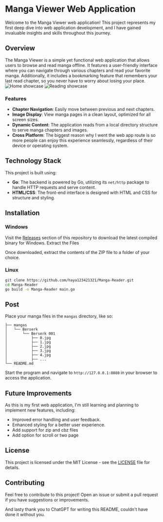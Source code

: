 # Manga Viewer Web Application

Welcome to the Manga Viewer web application! This project represents my first deep dive into web application development, and I have gained invaluable insights and skills throughout this journey.

## Overview

The Manga Viewer is a simple yet functional web application that allows users to browse and read manga offline. It features a user-friendly interface where you can navigate through various chapters and read your favorite manga. Additionally, it includes a bookmarking feature that remembers your last read chapter, so you never have to worry about losing your place.
![Home showcase](https://github.com/user-attachments/assets/d013086a-45cc-4704-8b90-9362c1c62619)
![Reading showcase](https://github.com/user-attachments/assets/e7ee0313-6bd1-4b81-999c-aa60b9431435)


### Features

- **Chapter Navigation**: Easily move between previous and next chapters.
- **Image Display**: View manga pages in a clean layout, optimized for all screen sizes.
- **Dynamic Content**: The application reads from a local directory structure to serve manga chapters and images.
- **Cross Platform**: The biggest reason why I went the web app route is so more people can enjoy this experience seamlessly, regardless of their device or operating system.

## Technology Stack

This project is built using:

- **Go**: The backend is powered by Go, utilizing its `net/http` package to handle HTTP requests and serve content.
- **HTML/CSS**: The front-end interface is designed with HTML and CSS for structure and styling.

## Installation

### Windows
Visit the [Releases](https://github.com/haya123421321/Manga-Reader/releases) section of this repository to download the latest compiled binary for Windows.
Extract the Files

Once downloaded, extract the contents of the ZIP file to a folder of your choice.

### Linux
   ```bash
   git clone https://github.com/haya123421321/Manga-Reader.git
   cd Manga-Reader
   go build -o Manga-Reader main.go
   ```

## Post
Place your manga files in the `mangas` directory, like so:
```
├── mangas
│   └── Berserk
│       └── Berserk 001
│           ├── 0.jpg
│           ├── 1.jpg
│           ├── 2.jpg
│           ├── 3.jpg
│           ├── 4.jpg
│           ├── ...
└── README.md

```


Start the program and  navigate to `http://127.0.0.1:8080` in your browser to access the application.

## Future Improvements

As this is my first web application, I'm still learning and planning to implement new features, including:

- Improved error handling and user feedback.
- Enhanced styling for a better user experience.
- Add support for zip and cbz files
- Add option for scroll or two page

## License

This project is licensed under the MIT License - see the [LICENSE](LICENSE) file for details.

## Contributing

Feel free to contribute to this project! Open an issue or submit a pull request if you have suggestions or improvements.

And lasty thank you to ChatGPT for writing this README, couldn't have done it without you.
